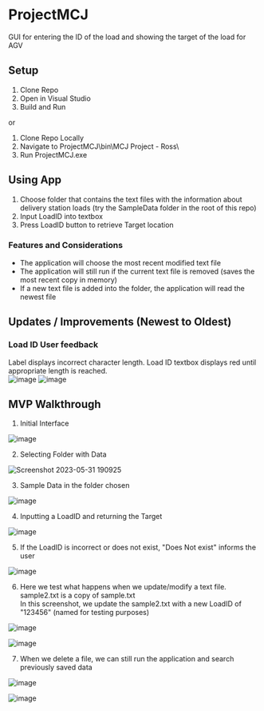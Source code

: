 # ProjectMCJ
GUI for entering the ID of the load and showing the target of the load for AGV

## Setup
1. Clone Repo
2. Open in Visual Studio
3. Build and Run

or

1. Clone Repo Locally
2. Navigate to ProjectMCJ\bin\MCJ Project - Ross\
3. Run ProjectMCJ.exe

## Using App
1. Choose folder that contains the text files with the information about delivery station loads (try the SampleData folder in the root of this repo)
2. Input LoadID into textbox
3. Press LoadID button to retrieve Target location

### Features and Considerations
- The application will choose the most recent modified text file
- The application will still run if the current text file is removed (saves the most recent copy in memory)
- If a new text file is added into the folder, the application will read the newest file

## Updates / Improvements (Newest to Oldest)
### Load ID User feedback  
Label displays incorrect character length. Load ID textbox displays red until appropriate length is reached.  
![image](https://github.com/ROSSROSALES/ProjectMCJ/assets/52366381/fe7efda6-6561-4b83-946f-add6d792312b)
![image](https://github.com/ROSSROSALES/ProjectMCJ/assets/52366381/b58f5fa7-351b-4d21-8ef3-b74531554b75)




## MVP Walkthrough  
1. Initial Interface

![image](https://github.com/ROSSROSALES/ProjectMCJ/assets/52366381/cc271616-2cd8-4753-a07a-3289c4f4248f)  

2. Selecting Folder with Data

![Screenshot 2023-05-31 190925](https://github.com/ROSSROSALES/ProjectMCJ/assets/52366381/f3a20747-dcde-44b0-b825-d49633df666d)  

3. Sample Data in the folder chosen

![image](https://github.com/ROSSROSALES/ProjectMCJ/assets/52366381/d568a58c-b1bd-4a22-b1ff-077ea2452a26)  

4. Inputting a LoadID and returning the Target

![image](https://github.com/ROSSROSALES/ProjectMCJ/assets/52366381/9cd02e13-7a3e-4be3-943d-0c173ec9b293)  

5. If the LoadID is incorrect or does not exist, "Does Not exist" informs the user

![image](https://github.com/ROSSROSALES/ProjectMCJ/assets/52366381/c1ef7938-671b-4576-a6fc-9cd0616d3c68)  

6. Here we test what happens when we update/modify a text file.  
  sample2.txt is a copy of sample.txt  
  In this screenshot, we update the sample2.txt with a new LoadID of "123456" (named for testing purposes)

![image](https://github.com/ROSSROSALES/ProjectMCJ/assets/52366381/2fccd592-8ea3-4028-b9c4-c55a8fa16ea7)

![image](https://github.com/ROSSROSALES/ProjectMCJ/assets/52366381/bc895be5-d518-4115-9e79-097c5ef91d3d)  

7. When we delete a file, we can still run the application and search previously saved data  

![image](https://github.com/ROSSROSALES/ProjectMCJ/assets/52366381/cd435b6c-34e1-4979-af5a-b16f234f2eca)

![image](https://github.com/ROSSROSALES/ProjectMCJ/assets/52366381/e97e88c3-9736-46da-a46b-c23a543911df)
